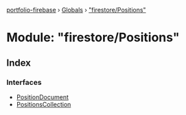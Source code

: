 [portfolio-firebase](../README.md) › [Globals](../globals.md) › ["firestore/Positions"](_firestore_positions_.md)

# Module: "firestore/Positions"

## Index

### Interfaces

* [PositionDocument](../interfaces/_firestore_positions_.positiondocument.md)
* [PositionsCollection](../interfaces/_firestore_positions_.positionscollection.md)
